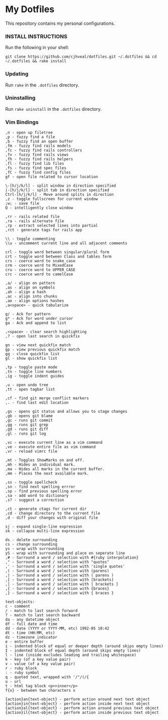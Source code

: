 # My Dotfiles
This repository contains my personal configurations.

### INSTALL INSTRUCTIONS
Run the following in your shell:

  `git clone https://github.com/cjhveal/dotfiles.git ~/.dotfiles && cd ~/.dotfiles && rake install`

### Updating
Run `rake` in the `.dotfiles` directory.

### Uninstalling
Run `rake uninstall` in the `.dotfiles` directory.

### Vim Bindings
    ,n - open up filetree
    ,p - fuzzy find a file
    ,b - fuzzy find an open buffer
    ,fm - fuzzy find rails models
    ,fc - fuzzy find rails controllers
    ,fv - fuzzy find rails views
    ,fh - fuzzy find rails helpers
    ,fl - fuzzy find lib files
    ,fs - fuzzy find spec files
    ,fC - fuzzy find config files
    gf - open file related to cursor location

    \-[h/j/k/l] - split window in direction specified
    |-[h/j/k/l] - split tab in direction specified
    Ctrl-[h/j/k/l] - Move around splits in direction
    ,z - toggle fullscreen for current window
    ;w; - save file
    Q - intelligently close window

    ,rr - rails related file
    ,ra - rails alternate file
    ,rp - extract selected lines into partial
    ,rct - generate tags for rails app

    \\ - toggle commenting
    \\u - uncomment current line and all adjacent comments

    crl - toggle word between singular/plural form
    crt - toggle word between Class and tables form
    crs - coerce word to snake_case
    crm - coerce word to MixedCase
    cru - coerce word to UPPER_CASE
    crc - coerce word to camelCase

    ,a/ - align on pattern
    ,as - align on symbols
    ,ah - align a hash
    ,ac - align into chunks
    ,ao - align options hashes
    ,a<space> - quick tabularize

    g/ - Ack for pattern
    g* - Ack for word under cursor
    ga - Ack and append to list

    ,<space> - clear search highlighting
    ,? - open last search in quickfix

    gn - view next quickfix match
    gp - view previous quickfix match
    gq - close quickfix list
    gl - show quickfix list

    ,tp - toggle paste mode
    ,tn - toggle line numbers
    ,ig - toggle indent guides

    ,u - open undo tree
    ,tt - open tagbar list

    ,cf - find git merge conflict markers
    ,. - find last edit location

    ,gs - opens git status and allows you to stage changes
    ,gb - opens git blame
    ,gc - runs git commit
    ,gg - runs git grep
    ,gd - runs git diff
    ,gl - runs git log

    ,vc - execute current line as a vim command
    ,ve - execute entire file as vim command
    ,vr - reload vimrc file

    ,mt - Toggles ShowMarks on and off.
    ,mh - Hides an individual mark.
    ,ma - Hides all marks in the current buffer.
    ,mm - Places the next available mark.

    ,ss - toggle spellcheck
    ,sn - find next spelling errror
    ,sp - find previous spelling error
    ,sa - add word to dictionary
    ,s? - suggest a correction

    ,ct - generate ctags for current dir
    ,cd - change directory to the current file
    ,d - diff your changes with original file

    sj - expand single-line expression
    sk - collapse multi-line expression

    ds - delete surrounding
    cs - change surrounding
    ys - wrap with surrounding
    yS - wrap with surrounding and place on seperate line
    ,# - Surround a word / selection with #{ruby interpolation}
    ," - Surround a word / selection with "quotes"
    ,' - Surround a word / selection with 'single quotes'
    ,( - Surround a word / selection with (parens)
    ,) - Surround a word / selection with ( parens )
    ,[ - Surround a word / selection with [brackets]
    ,] - Surround a word / selection with [ brackets ]
    ,{ - Surround a word / selection with {braces}
    ,} - Surround a word / selection with { braces }

    text-objects:
    c - comment
    / - match to last search forward
    ? - match to last search backward
    da - any datetime object
    df - full date and time
    dd - date (YYYY or YYYY-MM, etc) 1992-05 10:42
    dt - time (HH:MM, etc)
    dz - timezone indicator
    e - entire buffer
    i - indented block of equal or deeper depth (around skips empty lines)
    I - indented block of equal depth (around skips empty lines)
    l - line (inside excludes leading and trailing whitespace)
    k - key (of a key value pair)
    v - value (of a key value pair)
    r - ruby block
    : - ruby symbol
    q - quoted text, wrapped with '/"/(/{
    u - url
    t - html tag block <p>>inner</p>
    f{x} - between two characters x

    {action}an{text-object} - perform action around next text object
    {action}in{text-object} - perform action inside next text object
    {action}al{text-object} - perform action around previous text object
    {action}il{text-object} - perform action inside previous text object
